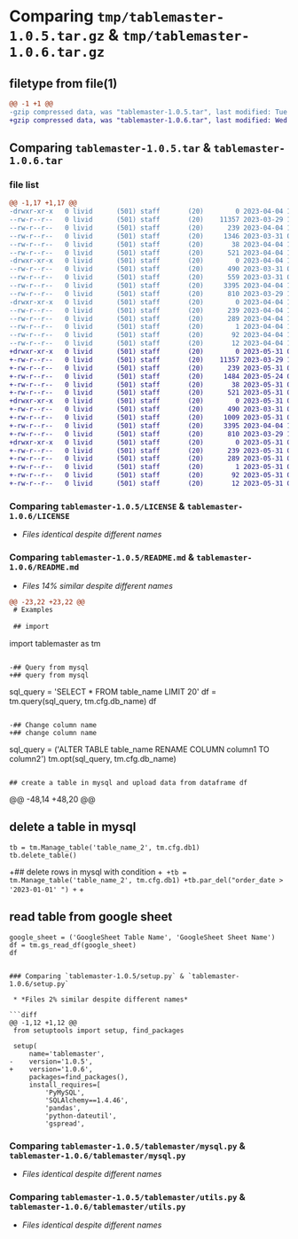 # Comparing `tmp/tablemaster-1.0.5.tar.gz` & `tmp/tablemaster-1.0.6.tar.gz`

## filetype from file(1)

```diff
@@ -1 +1 @@
-gzip compressed data, was "tablemaster-1.0.5.tar", last modified: Tue Apr  4 12:35:34 2023, max compression
+gzip compressed data, was "tablemaster-1.0.6.tar", last modified: Wed May 31 07:21:49 2023, max compression
```

## Comparing `tablemaster-1.0.5.tar` & `tablemaster-1.0.6.tar`

### file list

```diff
@@ -1,17 +1,17 @@
-drwxr-xr-x   0 livid      (501) staff       (20)        0 2023-04-04 12:35:34.410934 tablemaster-1.0.5/
--rw-r--r--   0 livid      (501) staff       (20)    11357 2023-03-29 11:23:27.000000 tablemaster-1.0.5/LICENSE
--rw-r--r--   0 livid      (501) staff       (20)      239 2023-04-04 12:35:34.410788 tablemaster-1.0.5/PKG-INFO
--rw-r--r--   0 livid      (501) staff       (20)     1346 2023-03-31 02:43:20.000000 tablemaster-1.0.5/README.md
--rw-r--r--   0 livid      (501) staff       (20)       38 2023-04-04 12:35:34.410971 tablemaster-1.0.5/setup.cfg
--rw-r--r--   0 livid      (501) staff       (20)      521 2023-04-04 12:35:21.000000 tablemaster-1.0.5/setup.py
-drwxr-xr-x   0 livid      (501) staff       (20)        0 2023-04-04 12:35:34.409960 tablemaster-1.0.5/tablemaster/
--rw-r--r--   0 livid      (501) staff       (20)      490 2023-03-31 02:40:15.000000 tablemaster-1.0.5/tablemaster/__init__.py
--rw-r--r--   0 livid      (501) staff       (20)      559 2023-03-31 02:38:51.000000 tablemaster-1.0.5/tablemaster/gspread.py
--rw-r--r--   0 livid      (501) staff       (20)     3395 2023-04-04 12:32:12.000000 tablemaster-1.0.5/tablemaster/mysql.py
--rw-r--r--   0 livid      (501) staff       (20)      810 2023-03-29 11:23:27.000000 tablemaster-1.0.5/tablemaster/utils.py
-drwxr-xr-x   0 livid      (501) staff       (20)        0 2023-04-04 12:35:34.410620 tablemaster-1.0.5/tablemaster.egg-info/
--rw-r--r--   0 livid      (501) staff       (20)      239 2023-04-04 12:35:34.000000 tablemaster-1.0.5/tablemaster.egg-info/PKG-INFO
--rw-r--r--   0 livid      (501) staff       (20)      289 2023-04-04 12:35:34.000000 tablemaster-1.0.5/tablemaster.egg-info/SOURCES.txt
--rw-r--r--   0 livid      (501) staff       (20)        1 2023-04-04 12:35:34.000000 tablemaster-1.0.5/tablemaster.egg-info/dependency_links.txt
--rw-r--r--   0 livid      (501) staff       (20)       92 2023-04-04 12:35:34.000000 tablemaster-1.0.5/tablemaster.egg-info/requires.txt
--rw-r--r--   0 livid      (501) staff       (20)       12 2023-04-04 12:35:34.000000 tablemaster-1.0.5/tablemaster.egg-info/top_level.txt
+drwxr-xr-x   0 livid      (501) staff       (20)        0 2023-05-31 07:21:49.181111 tablemaster-1.0.6/
+-rw-r--r--   0 livid      (501) staff       (20)    11357 2023-03-29 11:23:27.000000 tablemaster-1.0.6/LICENSE
+-rw-r--r--   0 livid      (501) staff       (20)      239 2023-05-31 07:21:49.180986 tablemaster-1.0.6/PKG-INFO
+-rw-r--r--   0 livid      (501) staff       (20)     1484 2023-05-24 06:49:43.000000 tablemaster-1.0.6/README.md
+-rw-r--r--   0 livid      (501) staff       (20)       38 2023-05-31 07:21:49.181155 tablemaster-1.0.6/setup.cfg
+-rw-r--r--   0 livid      (501) staff       (20)      521 2023-05-31 07:21:36.000000 tablemaster-1.0.6/setup.py
+drwxr-xr-x   0 livid      (501) staff       (20)        0 2023-05-31 07:21:49.180172 tablemaster-1.0.6/tablemaster/
+-rw-r--r--   0 livid      (501) staff       (20)      490 2023-03-31 02:40:15.000000 tablemaster-1.0.6/tablemaster/__init__.py
+-rw-r--r--   0 livid      (501) staff       (20)     1009 2023-05-31 07:12:09.000000 tablemaster-1.0.6/tablemaster/gspread.py
+-rw-r--r--   0 livid      (501) staff       (20)     3395 2023-04-04 12:32:12.000000 tablemaster-1.0.6/tablemaster/mysql.py
+-rw-r--r--   0 livid      (501) staff       (20)      810 2023-03-29 11:23:27.000000 tablemaster-1.0.6/tablemaster/utils.py
+drwxr-xr-x   0 livid      (501) staff       (20)        0 2023-05-31 07:21:49.180835 tablemaster-1.0.6/tablemaster.egg-info/
+-rw-r--r--   0 livid      (501) staff       (20)      239 2023-05-31 07:21:49.000000 tablemaster-1.0.6/tablemaster.egg-info/PKG-INFO
+-rw-r--r--   0 livid      (501) staff       (20)      289 2023-05-31 07:21:49.000000 tablemaster-1.0.6/tablemaster.egg-info/SOURCES.txt
+-rw-r--r--   0 livid      (501) staff       (20)        1 2023-05-31 07:21:49.000000 tablemaster-1.0.6/tablemaster.egg-info/dependency_links.txt
+-rw-r--r--   0 livid      (501) staff       (20)       92 2023-05-31 07:21:49.000000 tablemaster-1.0.6/tablemaster.egg-info/requires.txt
+-rw-r--r--   0 livid      (501) staff       (20)       12 2023-05-31 07:21:49.000000 tablemaster-1.0.6/tablemaster.egg-info/top_level.txt
```

### Comparing `tablemaster-1.0.5/LICENSE` & `tablemaster-1.0.6/LICENSE`

 * *Files identical despite different names*

### Comparing `tablemaster-1.0.5/README.md` & `tablemaster-1.0.6/README.md`

 * *Files 14% similar despite different names*

```diff
@@ -23,22 +23,22 @@
 # Examples
 
 ## import
 ```
 import tablemaster as tm
 ```
 
-## Query from mysql
+## query from mysql
 ```
 sql_query = 'SELECT * FROM table_name LIMIT 20'
 df = tm.query(sql_query, tm.cfg.db_name)
 df
 ```
 
-## Change column name
+## change column name
 ```
 sql_query = ('ALTER TABLE table_name RENAME COLUMN column1 TO column2')
 tm.opt(sql_query, tm.cfg.db_name)
 ```
 
 ## create a table in mysql and upload data from dataframe df
 ```
@@ -48,14 +48,20 @@
 
 ## delete a table in mysql
 ```
 tb = tm.Manage_table('table_name_2', tm.cfg.db1)
 tb.delete_table()
 ```
 
+## delete rows in mysql with condition
+```
+tb = tm.Manage_table('table_name_2', tm.cfg.db1)
+tb.par_del("order_date > '2023-01-01' ")
+```
+
 ## read table from google sheet
 ```
 google_sheet = ('GoogleSheet Table Name', 'GoogleSheet Sheet Name')
 df = tm.gs_read_df(google_sheet)
 df
 ```
```

### Comparing `tablemaster-1.0.5/setup.py` & `tablemaster-1.0.6/setup.py`

 * *Files 2% similar despite different names*

```diff
@@ -1,12 +1,12 @@
 from setuptools import setup, find_packages
 
 setup(
     name='tablemaster',
-    version='1.0.5',
+    version='1.0.6',
     packages=find_packages(),
     install_requires=[
         'PyMySQL',
         'SQLAlchemy==1.4.46',
         'pandas',
         'python-dateutil',
         'gspread',
```

### Comparing `tablemaster-1.0.5/tablemaster/mysql.py` & `tablemaster-1.0.6/tablemaster/mysql.py`

 * *Files identical despite different names*

### Comparing `tablemaster-1.0.5/tablemaster/utils.py` & `tablemaster-1.0.6/tablemaster/utils.py`

 * *Files identical despite different names*


